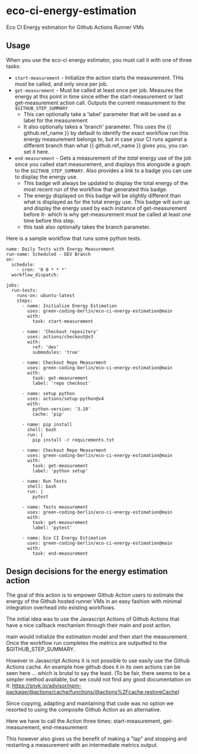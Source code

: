 # eco-ci-energy-estimation
Eco CI Energy estimation for Github Actions Runner VMs

## Usage

When you use the eco-ci energy estimator, you must call it with one of three tasks:

- `start-measurement` - Initialize the action starts the measurement. THis must be called, and only once per job.
- `get-measurement` - Must be called at least once per job. Measures the energy at this point in time since either the start-measurement or last get-measurement action call. Outputs the current measurement to the `$GITHUB_STEP_SUMMARY`
    - This can optionally take a 'label' parameter that will be used as a label for the measurement
    - It also optionally takes a 'branch' parameter. This uses the {{ github.ref_name }} by default to identify the exact workflow run this energy measurement belongs to, but in case your CI runs against a different branch than what {{ github.ref_name }} gives you, you can set it here.
- `end-measurement` - Gets a measurement of the *total* energy use of the job since you called start measurement, and displays this alongside a graph to the `$GITHUB_STEP_SUMMARY`. Also provides a link to a badge you can use to display the energy use.
    - This badge will always be updated to display the total energy of the most recent run of the workflow that generated this badge.
    - The energy displayed on this badge will be slightly different than what is displayed as for the total energy use. This badge will sum up and display the energy used by each instance of get-measurement before it- which is why get-measurement must be called at least one time before this step.
    - this task also optionally takes the branch parameter.


Here is a sample workflow that runs some python tests.

```code
name: Daily Tests with Energy Measurement
run-name: Scheduled - DEV Branch
on:
  schedule:
    - cron: '0 0 * * *'
  workflow_dispatch:

jobs:
  run-tests:
    runs-on: ubuntu-latest
    steps:
      - name: Initialize Energy Estimation
        uses: green-coding-berlin/eco-ci-energy-estimation@main
        with:
          task: start-measurement

      - name: 'Checkout repository'
        uses: actions/checkout@v3
        with:
          ref: 'dev'
          submodules: 'true'

      - name: Checkout Repo Measurment
        uses: green-coding-berlin/eco-ci-energy-estimation@main
        with:
          task: get-measurement
          label: 'repo checkout'

      - name: setup python
        uses: actions/setup-python@v4
        with:
          python-version: '3.10'
          cache: 'pip'
    
      - name: pip install
        shell: bash
        run: |
          pip install -r requirements.txt

      - name: Checkout Repo Measurment
        uses: green-coding-berlin/eco-ci-energy-estimation@main
        with:
          task: get-measurement
          label: 'python setup'

      - name: Run Tests
        shell: bash
        run: |
          pytest

      - name: Tests measurement
        uses: green-coding-berlin/eco-ci-energy-estimation@main
        with:
          task: get-measurement
          label: 'pytest'

      - name: Eco CI Energy Estimation
        uses: green-coding-berlin/eco-ci-energy-estimation@main
        with:
          task: end-measurement
```


## Design decisions for the energy estimation action
The goal of this action is to empower Github Action users to estimate the energy of the Github hosted runner VMs in an easy fashion with minimal integration overhead into existing workflows.

The initial idea was to use the Javascript Actions of Github Actions that have a nice callback mechanism through their main and post action.

main would initialize the estimation model and then start the measurement. Once the workflow run completes the metrics are outputted to the $GITHUB_STEP_SUMMARY.

However in Javascript Actions it is not possible to use easily use the Github Actions cache. An example how github does it in its own actions can be seen here ... which is brutal to say the least. (To be fair, there seems to be a simpler method available, but we could not find any good documentation on it: https://snyk.io/advisor/npm-package/@actions/cache/functions/@actions%2Fcache.restoreCache)

Since copying, adapting and maintaining that code was no option we resorted to using the composite Github Action as an alternative.

Here we have to call the Action three times: start-measurement, get-measurement, end-measurement

This however also gives us the benefit of making a "lap" and stopping and restarting a measurement with an intermediate metrics output.

